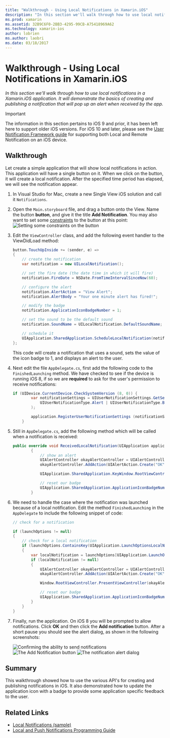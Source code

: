 ```yaml
---
title: "Walkthrough - Using Local Notifications in Xamarin.iOS"
description: "In this section we'll walk through how to use local notifications in a Xamarin.iOS application. It will demonstrate the basics of creating and publishing a notification that will pop up an alert when received by the app."
ms.prod: xamarin
ms.assetid: 32B9C6F0-2BB3-4295-99CB-A75418969A62
ms.technology: xamarin-ios
author: lobrien
ms.author: laobri
ms.date: 03/18/2017
---
```


# Walkthrough - Using Local Notifications in Xamarin.iOS

_In this section we'll walk through how to use local notifications in a Xamarin.iOS application. It will demonstrate the basics of creating and publishing a notification that will pop up an alert when received by the app._

> [!IMPORTANT]
> The information in this section pertains to iOS 9 and prior, it has been left here to support older iOS versions. For iOS 10 and later, please see the [User Notification Framework guide](~/ios/platform/user-notifications/index.md) for supporting both Local and Remote Notification on an iOS device.

## Walkthrough

Let create a simple application that will show local notifications in action. This application will have a single
    button on it. When we click on the button, it will create a local notification. After the specified time period has
    elapsed, we will see the notification appear.


1. In Visual Studio for Mac, create a new Single View iOS solution and call it `Notifications`.
1. Open the `Main.storyboard` file, and drag a button onto the View. Name the button **button**, and give it the title **Add Notification**. You may also want to set some [constraints](~/ios/user-interface/designer/designer-auto-layout.md) to the button at this point:  
	![](local-notifications-in-ios-walkthrough-images/image3.png "Setting some constraints on the button")
1. Edit the `ViewController` class, and add the following event handler to the ViewDidLoad method:

    ```csharp
	button.TouchUpInside += (sender, e) =>
	{
	    // create the notification
	    var notification = new UILocalNotification();

	    // set the fire date (the date time in which it will fire)
	    notification.FireDate = NSDate.FromTimeIntervalSinceNow(60);

	    // configure the alert
	    notification.AlertAction = "View Alert";
	    notification.AlertBody = "Your one minute alert has fired!";

	    // modify the badge
	    notification.ApplicationIconBadgeNumber = 1;

	    // set the sound to be the default sound
	    notification.SoundName = UILocalNotification.DefaultSoundName;

	    // schedule it
	    UIApplication.SharedApplication.ScheduleLocalNotification(notification);
	};
	```

	This code will create a notification that uses a sound, sets the value of the icon badge to 1, and displays an alert to the user.

1. Next edit the file `AppDelegate.cs`, first add the following code to
    the `FinishedLaunching` method. We have checked to see if the device is running iOS 8, if so we are **required** to ask
    for the user's permission to receive notifications:

    ```csharp
	if (UIDevice.CurrentDevice.CheckSystemVersion (8, 0)) {
			var notificationSettings = UIUserNotificationSettings.GetSettingsForTypes (
				UIUserNotificationType.Alert | UIUserNotificationType.Badge | UIUserNotificationType.Sound, null
			);

			application.RegisterUserNotificationSettings (notificationSettings);
		}
	```

1. Still in `AppDelegate.cs`, add the following method which will be called
    when a notification is received:

    ```csharp
	public override void ReceivedLocalNotification(UIApplication application, UILocalNotification notification)
	        {
	            // show an alert
	            UIAlertController okayAlertController = UIAlertController.Create(notification.AlertAction, notification.AlertBody, UIAlertControllerStyle.Alert);
	            okayAlertController.AddAction(UIAlertAction.Create("OK", UIAlertActionStyle.Default, null));

	            UIApplication.SharedApplication.KeyWindow.RootViewController.PresentViewController(okayAlertController, true, null);

	            // reset our badge
	            UIApplication.SharedApplication.ApplicationIconBadgeNumber = 0;
	        }

	```

1. We need to handle the case where the notification was launched because of a local notification. Edit
        the method `FinishedLaunching` in the `AppDelegate` to include the following snippet of code:


    ```csharp
	// check for a notification

    if (launchOptions != null)
    {
        // check for a local notification
        if (launchOptions.ContainsKey(UIApplication.LaunchOptionsLocalNotificationKey))
        {
            var localNotification = launchOptions[UIApplication.LaunchOptionsLocalNotificationKey] as UILocalNotification;
            if (localNotification != null)
            {
                UIAlertController okayAlertController = UIAlertController.Create(localNotification.AlertAction, localNotification.AlertBody, UIAlertControllerStyle.Alert);
                okayAlertController.AddAction(UIAlertAction.Create("OK", UIAlertActionStyle.Default, null));

                Window.RootViewController.PresentViewController(okayAlertController, true, null);

                // reset our badge
                UIApplication.SharedApplication.ApplicationIconBadgeNumber = 0;
            }
        }
    }

	```

1. Finally, run the application. On iOS 8 you will be prompted to allow notifications. Click **OK** and then click the **Add notification** button. After a short pause you should see the alert dialog, as shown in the following screenshots:

    ![](local-notifications-in-ios-walkthrough-images/image0.png "Confirming the ability to send notifications")
    ![](local-notifications-in-ios-walkthrough-images/image1.png "The Add Notification button")
    ![](local-notifications-in-ios-walkthrough-images/image2.png "The notification alert dialog")

## Summary

This walkthrough showed how to use the various API's for creating and publishing notifications in iOS. It also demonstrated
    how to update the application icon with a badge to provide some application specific feedback to the user.


## Related Links

- [Local Notifications (sample)](https://developer.xamarin.com/samples/monotouch/LocalNotifications)
- [Local and Push Notifications Programming Guide](https://developer.apple.com/library/prerelease/content/documentation/NetworkingInternet/Conceptual/RemoteNotificationsPG/)
